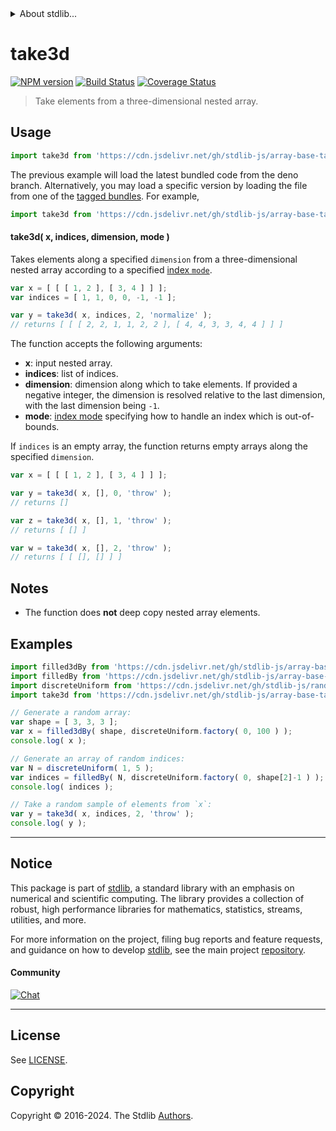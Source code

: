 <!--

@license Apache-2.0

Copyright (c) 2023 The Stdlib Authors.

Licensed under the Apache License, Version 2.0 (the "License");
you may not use this file except in compliance with the License.
You may obtain a copy of the License at

   http://www.apache.org/licenses/LICENSE-2.0

Unless required by applicable law or agreed to in writing, software
distributed under the License is distributed on an "AS IS" BASIS,
WITHOUT WARRANTIES OR CONDITIONS OF ANY KIND, either express or implied.
See the License for the specific language governing permissions and
limitations under the License.

-->


<details>
  <summary>
    About stdlib...
  </summary>
  <p>We believe in a future in which the web is a preferred environment for numerical computation. To help realize this future, we've built stdlib. stdlib is a standard library, with an emphasis on numerical and scientific computation, written in JavaScript (and C) for execution in browsers and in Node.js.</p>
  <p>The library is fully decomposable, being architected in such a way that you can swap out and mix and match APIs and functionality to cater to your exact preferences and use cases.</p>
  <p>When you use stdlib, you can be absolutely certain that you are using the most thorough, rigorous, well-written, studied, documented, tested, measured, and high-quality code out there.</p>
  <p>To join us in bringing numerical computing to the web, get started by checking us out on <a href="https://github.com/stdlib-js/stdlib">GitHub</a>, and please consider <a href="https://opencollective.com/stdlib">financially supporting stdlib</a>. We greatly appreciate your continued support!</p>
</details>

# take3d

[![NPM version][npm-image]][npm-url] [![Build Status][test-image]][test-url] [![Coverage Status][coverage-image]][coverage-url] <!-- [![dependencies][dependencies-image]][dependencies-url] -->

> Take elements from a three-dimensional nested array.



<section class="usage">

## Usage

```javascript
import take3d from 'https://cdn.jsdelivr.net/gh/stdlib-js/array-base-take3d@deno/mod.js';
```
The previous example will load the latest bundled code from the deno branch. Alternatively, you may load a specific version by loading the file from one of the [tagged bundles](https://github.com/stdlib-js/array-base-take3d/tags). For example,

```javascript
import take3d from 'https://cdn.jsdelivr.net/gh/stdlib-js/array-base-take3d@v0.2.0-deno/mod.js';
```

#### take3d( x, indices, dimension, mode )

Takes elements along a specified `dimension` from a three-dimensional nested array according to a specified [index `mode`][@stdlib/ndarray/index-modes].

```javascript
var x = [ [ [ 1, 2 ], [ 3, 4 ] ] ];
var indices = [ 1, 1, 0, 0, -1, -1 ];

var y = take3d( x, indices, 2, 'normalize' );
// returns [ [ [ 2, 2, 1, 1, 2, 2 ], [ 4, 4, 3, 3, 4, 4 ] ] ]
```

The function accepts the following arguments:

-   **x**: input nested array.
-   **indices**: list of indices.
-   **dimension**: dimension along which to take elements. If provided a negative integer, the dimension is resolved relative to the last dimension, with the last dimension being `-1`.
-   **mode**: [index mode][@stdlib/ndarray/index-modes] specifying how to handle an index which is out-of-bounds.

If `indices` is an empty array, the function returns empty arrays along the specified `dimension`.

```javascript
var x = [ [ [ 1, 2 ], [ 3, 4 ] ] ];

var y = take3d( x, [], 0, 'throw' );
// returns []

var z = take3d( x, [], 1, 'throw' );
// returns [ [] ]

var w = take3d( x, [], 2, 'throw' );
// returns [ [ [], [] ] ]
```

</section>

<!-- /.usage -->

<section class="notes">

## Notes

-   The function does **not** deep copy nested array elements.

</section>

<!-- /.notes -->

<section class="examples">

## Examples

<!-- eslint no-undef: "error" -->

```javascript
import filled3dBy from 'https://cdn.jsdelivr.net/gh/stdlib-js/array-base-filled3d-by@deno/mod.js';
import filledBy from 'https://cdn.jsdelivr.net/gh/stdlib-js/array-base-filled-by@deno/mod.js';
import discreteUniform from 'https://cdn.jsdelivr.net/gh/stdlib-js/random-base-discrete-uniform@deno/mod.js';
import take3d from 'https://cdn.jsdelivr.net/gh/stdlib-js/array-base-take3d@deno/mod.js';

// Generate a random array:
var shape = [ 3, 3, 3 ];
var x = filled3dBy( shape, discreteUniform.factory( 0, 100 ) );
console.log( x );

// Generate an array of random indices:
var N = discreteUniform( 1, 5 );
var indices = filledBy( N, discreteUniform.factory( 0, shape[2]-1 ) );
console.log( indices );

// Take a random sample of elements from `x`:
var y = take3d( x, indices, 2, 'throw' );
console.log( y );
```

</section>

<!-- /.examples -->

<!-- Section for related `stdlib` packages. Do not manually edit this section, as it is automatically populated. -->

<section class="related">

</section>

<!-- /.related -->

<!-- Section for all links. Make sure to keep an empty line after the `section` element and another before the `/section` close. -->


<section class="main-repo" >

* * *

## Notice

This package is part of [stdlib][stdlib], a standard library with an emphasis on numerical and scientific computing. The library provides a collection of robust, high performance libraries for mathematics, statistics, streams, utilities, and more.

For more information on the project, filing bug reports and feature requests, and guidance on how to develop [stdlib][stdlib], see the main project [repository][stdlib].

#### Community

[![Chat][chat-image]][chat-url]

---

## License

See [LICENSE][stdlib-license].


## Copyright

Copyright &copy; 2016-2024. The Stdlib [Authors][stdlib-authors].

</section>

<!-- /.stdlib -->

<!-- Section for all links. Make sure to keep an empty line after the `section` element and another before the `/section` close. -->

<section class="links">

[npm-image]: http://img.shields.io/npm/v/@stdlib/array-base-take3d.svg
[npm-url]: https://npmjs.org/package/@stdlib/array-base-take3d

[test-image]: https://github.com/stdlib-js/array-base-take3d/actions/workflows/test.yml/badge.svg?branch=v0.2.0
[test-url]: https://github.com/stdlib-js/array-base-take3d/actions/workflows/test.yml?query=branch:v0.2.0

[coverage-image]: https://img.shields.io/codecov/c/github/stdlib-js/array-base-take3d/main.svg
[coverage-url]: https://codecov.io/github/stdlib-js/array-base-take3d?branch=main

<!--

[dependencies-image]: https://img.shields.io/david/stdlib-js/array-base-take3d.svg
[dependencies-url]: https://david-dm.org/stdlib-js/array-base-take3d/main

-->

[chat-image]: https://img.shields.io/gitter/room/stdlib-js/stdlib.svg
[chat-url]: https://app.gitter.im/#/room/#stdlib-js_stdlib:gitter.im

[stdlib]: https://github.com/stdlib-js/stdlib

[stdlib-authors]: https://github.com/stdlib-js/stdlib/graphs/contributors

[umd]: https://github.com/umdjs/umd
[es-module]: https://developer.mozilla.org/en-US/docs/Web/JavaScript/Guide/Modules

[deno-url]: https://github.com/stdlib-js/array-base-take3d/tree/deno
[deno-readme]: https://github.com/stdlib-js/array-base-take3d/blob/deno/README.md
[umd-url]: https://github.com/stdlib-js/array-base-take3d/tree/umd
[umd-readme]: https://github.com/stdlib-js/array-base-take3d/blob/umd/README.md
[esm-url]: https://github.com/stdlib-js/array-base-take3d/tree/esm
[esm-readme]: https://github.com/stdlib-js/array-base-take3d/blob/esm/README.md
[branches-url]: https://github.com/stdlib-js/array-base-take3d/blob/main/branches.md

[stdlib-license]: https://raw.githubusercontent.com/stdlib-js/array-base-take3d/main/LICENSE

[@stdlib/ndarray/index-modes]: https://github.com/stdlib-js/ndarray-index-modes/tree/deno

</section>

<!-- /.links -->
